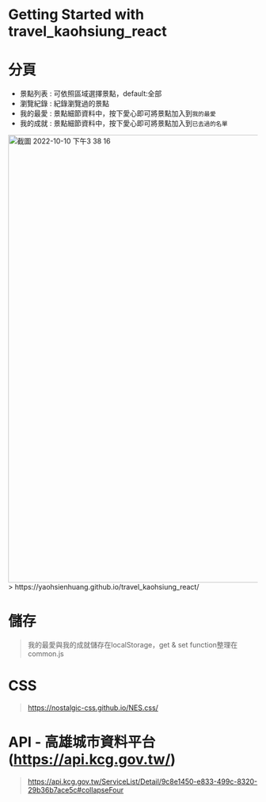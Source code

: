 # Getting Started with travel_kaohsiung_react
 
# 分頁
- 景點列表 : 可依照區域選擇景點，default:全部
- 瀏覽紀錄 : 紀錄瀏覽過的景點
- 我的最愛 : 景點細節資料中，按下愛心即可將景點加入到`我的最愛`
- 我的成就 : 景點細節資料中，按下愛心即可將景點加入到`已去過的名單`

<img width="904" alt="截圖 2022-10-10 下午3 38 16" src="https://user-images.githubusercontent.com/107407057/194818092-a216acf0-39a4-4a03-be4e-8c016a2310ef.png">
> https://yaohsienhuang.github.io/travel_kaohsiung_react/

# 儲存
> 我的最愛與我的成就儲存在localStorage，get & set function整理在common.js

# CSS 
> https://nostalgic-css.github.io/NES.css/
 
# API - 高雄城市資料平台(https://api.kcg.gov.tw/)
> https://api.kcg.gov.tw/ServiceList/Detail/9c8e1450-e833-499c-8320-29b36b7ace5c#collapseFour
